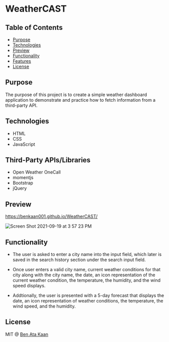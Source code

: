 # WeatherCAST

## Table of Contents

* [Purpose](#purpose)
* [Technologies](#technologies)
* [Preview](#preview)
* [Functionality](#functionality)
* [Features](#features)
* [License](#license)

## Purpose

The purpose of this project is to create a simple weather dashboard application to demonstrate and practice how to fetch information from a third-party API.


## Technologies

* HTML
* CSS
* JavaScript

## Third-Party APIs/Libraries

* Open Weather OneCall
* momentjs
* Bootstrap
* jQuery



## Preview

https://benkaan001.github.io/WeatherCAST/ 

![Screen Shot 2021-09-19 at 3 57 23 PM](https://user-images.githubusercontent.com/88162275/133942919-4fdc9a1f-efac-4451-b063-d6bdace5fde9.png)





## Functionality

*  The user is asked to enter a city name into the input field, which later is saved in the search history section under the search input field.

*  Once user enters a valid city name, current weather conditions for that city along with the city name, the date, an icon representation of the current weather condition, the temperature, the humidity, and the wind speed displays. 

* Addtionally, the user is presented with a 5-day forecast that displays the date, an icon representation of weather conditions, the temperature, the wind speed, and the humidity. 


## License

MIT @ [Ben Ata Kaan](https://github.com/benkaan001)
